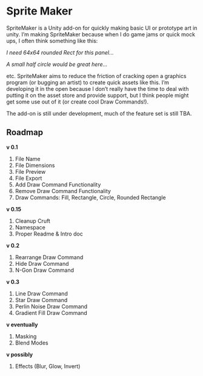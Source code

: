 # Sprite Maker

SpriteMaker is a Unity add-on for quickly making basic UI or prototype art in unity.  I’m making SpriteMaker because when I do game jams or quick mock ups, I often think something like this:

_I need  64x64 rounded Rect for this panel..._

_A small half circle would be great here..._

etc.  SpriteMaker aims to reduce the friction of cracking open a graphics program (or bugging an artist) to create quick assets like this.  I’m developing it in the open because I don’t really have the time to deal with putting it on the asset store and provide support, but I think people might get some use out of it (or create cool Draw Commands!).

The add-on is still under development, much of the feature set is still TBA.   


## Roadmap


**v 0.1**
1. File Name
2. File Dimensions
3. File Preview
4. File Export
5. Add Draw Command Functionality
6. Remove Draw Command Functionality
7. Draw Commands: Fill, Rectangle, Circle, Rounded Rectangle


**v 0.15**
1. Cleanup Cruft
2. Namespace
3. Proper Readme & Intro doc

**v 0.2**
1. Rearrange Draw Command
2. Hide Draw Command
3. N-Gon Draw Command

**v 0.3**
1. Line Draw Command
2. Star Draw Command
3. Perlin Noise Draw Command
4. Gradient Fill Draw Command

**v eventually**
1. Masking
2. Blend Modes

**v possibly**
1. Effects (Blur, Glow, Invert)
